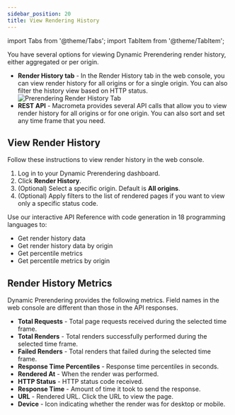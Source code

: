 ```yaml
---
sidebar_position: 20
title: View Rendering History
---
```

import Tabs from '@theme/Tabs';
import TabItem from '@theme/TabItem';

You have several options for viewing Dynamic Prerendering render history, either aggregated or per origin.

- **Render History tab** - In the Render History tab in the web console, you can view render history for all origins or for a single origin. You can also filter the history view based on HTTP status.
  ![Prerendering Render History Tab](/img/prerendering/render-history.png)
- **REST API** - Macrometa provides several API calls that allow you to view render history for all origins or for one origin. You can also sort and set any time frame that you need.

## View Render History

<Tabs groupId="operating-systems">
<TabItem value="console" label="Web Console">

Follow these instructions to view render history in the web console.

1. Log in to your Dynamic Prerendering dashboard.
2. Click **Render History**.
3. (Optional) Select a specific origin. Default is **All origins**.
4. (Optional) Apply filters to the list of rendered pages if you want to view only a specific status code.

</TabItem>
<TabItem value="api" label="REST API">

Use our interactive API Reference with code generation in 18 programming languages to:

- Get render history data
- Get render history data by origin
- Get percentile metrics
- Get percentile metrics by origin

</TabItem>
</Tabs>

## Render History Metrics

Dynamic Prerendering provides the following metrics. Field names in the web console are different than those in the API responses.

- **Total Requests** - Total page requests received during the selected time frame.
- **Total Renders** - Total renders successfully performed during the selected time frame.
- **Failed Renders** - Total renders that failed during the selected time frame.
- **Response Time Percentiles** - Response time percentiles in seconds.
- **Rendered At** - When the render was performed.
- **HTTP Status** - HTTP status code received.
- **Response Time** - Amount of time it took to send the response.
- **URL** - Rendered URL. Click the URL to view the page.
- **Device** - Icon indicating whether the render was for desktop or mobile.
